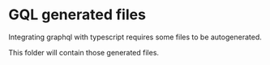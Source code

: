 # GQL generated files

Integrating graphql with typescript requires some files to be autogenerated.

This folder will contain those generated files.
